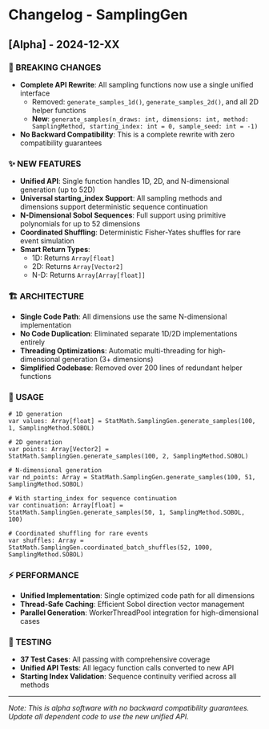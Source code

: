 # Changelog - SamplingGen

## [Alpha] - 2024-12-XX

### 🚨 BREAKING CHANGES
- **Complete API Rewrite**: All sampling functions now use a single unified interface
  - Removed: `generate_samples_1d()`, `generate_samples_2d()`, and all 2D helper functions
  - **New**: `generate_samples(n_draws: int, dimensions: int, method: SamplingMethod, starting_index: int = 0, sample_seed: int = -1)`
- **No Backward Compatibility**: This is a complete rewrite with zero compatibility guarantees

### ✨ NEW FEATURES
- **Unified API**: Single function handles 1D, 2D, and N-dimensional generation (up to 52D)
- **Universal starting_index Support**: All sampling methods and dimensions support deterministic sequence continuation
- **N-Dimensional Sobol Sequences**: Full support using primitive polynomials for up to 52 dimensions
- **Coordinated Shuffling**: Deterministic Fisher-Yates shuffles for rare event simulation
- **Smart Return Types**: 
  - 1D: Returns `Array[float]`
  - 2D: Returns `Array[Vector2]` 
  - N-D: Returns `Array[Array[float]]`

### 🏗️ ARCHITECTURE
- **Single Code Path**: All dimensions use the same N-dimensional implementation
- **No Code Duplication**: Eliminated separate 1D/2D implementations entirely
- **Threading Optimizations**: Automatic multi-threading for high-dimensional generation (3+ dimensions)
- **Simplified Codebase**: Removed over 200 lines of redundant helper functions

### 🔧 USAGE

```gdscript
# 1D generation
var values: Array[float] = StatMath.SamplingGen.generate_samples(100, 1, SamplingMethod.SOBOL)

# 2D generation  
var points: Array[Vector2] = StatMath.SamplingGen.generate_samples(100, 2, SamplingMethod.SOBOL)

# N-dimensional generation
var nd_points: Array = StatMath.SamplingGen.generate_samples(100, 51, SamplingMethod.SOBOL)

# With starting_index for sequence continuation
var continuation: Array[float] = StatMath.SamplingGen.generate_samples(50, 1, SamplingMethod.SOBOL, 100)

# Coordinated shuffling for rare events
var shuffles: Array = StatMath.SamplingGen.coordinated_batch_shuffles(52, 1000, SamplingMethod.SOBOL)
```

### ⚡ PERFORMANCE
- **Unified Implementation**: Single optimized code path for all dimensions
- **Thread-Safe Caching**: Efficient Sobol direction vector management
- **Parallel Generation**: WorkerThreadPool integration for high-dimensional cases

### 🧪 TESTING
- **37 Test Cases**: All passing with comprehensive coverage
- **Unified API Tests**: All legacy function calls converted to new API
- **Starting Index Validation**: Sequence continuity verified across all methods

---
*Note: This is alpha software with no backward compatibility guarantees. Update all dependent code to use the new unified API.* 